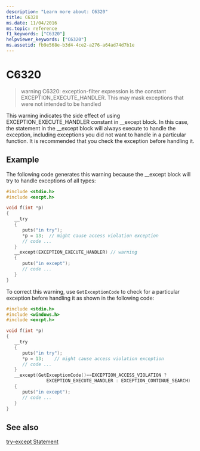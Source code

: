 ```yaml
---
description: "Learn more about: C6320"
title: C6320
ms.date: 11/04/2016
ms.topic: reference
f1_keywords: ["C6320"]
helpviewer_keywords: ["C6320"]
ms.assetid: fb9e568e-b3d4-4ce2-a276-a64ad74d7b1e
---
```

# C6320

> warning C6320: exception-filter expression is the constant EXCEPTION_EXECUTE_HANDLER. This may mask exceptions that were not intended to be handled

This warning indicates the side effect of using EXCEPTION_EXECUTE_HANDLER constant in __except block. In this case, the statement in the \__except block will always execute to handle the exception, including exceptions you did not want to handle in a particular function. It is recommended that you check the exception before handling it.

## Example

The following code generates this warning because the __except block will try to handle exceptions of all types:

```cpp
#include <stdio.h>
#include <excpt.h>

void f(int *p)
{
   __try
   {
      puts("in try");
      *p = 13;  // might cause access violation exception
      // code ...
   }
   __except(EXCEPTION_EXECUTE_HANDLER) // warning
   {
      puts("in except");
      // code ...
   }
}
```

To correct this warning, use `GetExceptionCode` to check for a particular exception before handling it as shown in the following code:

```cpp
#include <stdio.h>
#include <windows.h>
#include <excpt.h>

void f(int *p)
{
   __try
   {
      puts("in try");
      *p = 13;    // might cause access violation exception
      // code ...
   }
   __except(GetExceptionCode()==EXCEPTION_ACCESS_VIOLATION ?
               EXCEPTION_EXECUTE_HANDLER : EXCEPTION_CONTINUE_SEARCH)
   {
      puts("in except");
      // code ...
   }
}
```

## See also

[try-except Statement](../cpp/try-except-statement.md)
